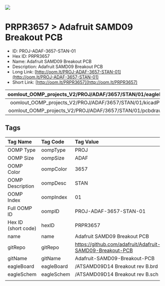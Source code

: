 


  
![][im]
# PRPR3657 > Adafruit SAMD09 Breakout PCB

- ID: PROJ-ADAF-3657-STAN-01
- Hex ID: PRPR3657
- Name: Adafruit SAMD09 Breakout PCB
- Description: Adafruit SAMD09 Breakout PCB
- Long Link: [http://oom.lt/PROJ-ADAF-3657-STAN-01](http://oom.lt/PROJ-ADAF-3657-STAN-01)
- Short Link: [http://oom.lt/PRPR3657](http://oom.lt/PRPR3657)
  

|oomlout_OOMP_projects_V2/PROJ/ADAF/3657/STAN/01/eagleImage.png|oomlout_OOMP_projects_V2/PROJ/ADAF/3657/STAN/01/eagleSchemImage.png|oomlout_OOMP_projects_V2/PROJ/ADAF/3657/STAN/01/kicadPcb3dFront.png|oomlout_OOMP_projects_V2/PROJ/ADAF/3657/STAN/01/kicadPcb3dBack.png|
| :---: | :---: | :---: | :---: |
|oomlout_OOMP_projects_V2/PROJ/ADAF/3657/STAN/01/kicadPcb3d.png|oomlout_OOMP_projects_V2/PROJ/ADAF/3657/STAN/01/bomBack.png|oomlout_OOMP_projects_V2/PROJ/ADAF/3657/STAN/01/bomFront.png|oomlout_OOMP_projects_V2/PROJ/ADAF/3657/STAN/01/pcbdraw.svg|
|oomlout_OOMP_projects_V2/PROJ/ADAF/3657/STAN/01/pcbdrawBack.svg||||

## Tags
  

|Tag Name|Tag Code|Tag Value|
| :--- | :--- | :--- |
|OOMP Type|oompType|PROJ|
|OOMP Size|oompSize|ADAF|
|OOMP Color|oompColor|3657|
|OOMP Description|oompDesc|STAN|
|OOMP Index|oompIndex|01|
|Full OOMP ID|oompID|PROJ-ADAF-3657-STAN-01|
|Hex ID (short code)|hexID|PRPR3657|
|name|name|Adafruit SAMD09 Breakout PCB|
|gitRepo|gitRepo|https://github.com/adafruit/Adafruit-SAMD09-Breakout-PCB|
|gitName|gitName|Adafruit-SAMD09-Breakout-PCB|
|eagleBoard|eagleBoard|/ATSAMD09D14 Breakout rev B.brd|
|eagleSchem|eagleSchem|/ATSAMD09D14 Breakout rev B.sch|
||||



[im]: PROJ/ADAF/3657/STAN/01/kicadPcb3d_450.png
